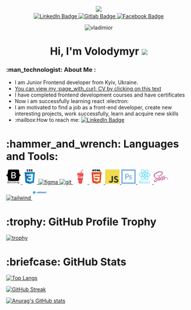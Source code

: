 <div id="header" align="center">
  <img src="https://media.giphy.com/media/SWoSkN6DxTszqIKEqv/giphy.gif" height="250"/>
</div>

<div id="badges" align="center">
  <a href="https://www.linkedin.com/in/volodymyr-khrushch-765281252/">
    <img src="https://img.shields.io/badge/LinkedIn-blue?style=for-the-badge&logo=linkedin&logoColor=white" alt="LinkedIn Badge"/>
  </a>
  <a href="https://gitlab.com/VolodymyrR">
    <img src="https://img.shields.io/badge/GitLab-red?style=for-the-badge&logo=gitlab&logoColor=white" alt="Gitlab Badge"/>
  </a>
    <a href="https://www.facebook.com/vladimir.khrucsh/">
    <img src="https://img.shields.io/badge/Facebook-blue?style=for-the-badge&logo=facebook&logoColor=white" alt="Facebook Badge"/>
  </a>
</div>
<p align="center"> <img src="https://komarev.com/ghpvc/?username=vladimior&label=Profile%20views&color=0e75b6&style=flat" alt="vladimior" /> </p>

<h1 align="center">
  Hi, I'm Volodymyr
  <img src="https://media.giphy.com/media/hvRJCLFzcasrR4ia7z/giphy.gif" width="30px"/>
</h1>

<h3>:man_technologist: About Me :</h3>
<ul>
  <li>I am Junior Frontend developer from Kyiv, Ukraine.</li>
  <li> <a href=""> You can view my :page_with_curl: CV by clicking on this text </a>
  <li>I have completed frontend development courses and have certificates</li>
  <li>Now i am successfully learning react :electron:</li>
  <li>I am motivated to find a job as a front-end developer, create new interesting projects, work successfully, learn and acquire new skills</li>
  <li> :mailbox:How to reach me:
    <a href="https://www.linkedin.com/in/volodymyr-khrushch-765281252/">
    <img src="https://img.shields.io/badge/LinkedIn-blue?style=for-the-badge&logo=linkedin&logoColor=white" alt="LinkedIn Badge"/>
  </a>
  </li> 
</ul>

<h1 align="left">:hammer_and_wrench: Languages and Tools:</h1>
<p align="left"> <a href="https://getbootstrap.com" target="_blank" rel="noreferrer"> <img src="https://raw.githubusercontent.com/devicons/devicon/master/icons/bootstrap/bootstrap-plain-wordmark.svg" alt="bootstrap" width="40" height="40"/> </a> <a href="https://www.w3schools.com/css/" target="_blank" rel="noreferrer"> <img src="https://raw.githubusercontent.com/devicons/devicon/master/icons/css3/css3-original-wordmark.svg" alt="css3" width="40" height="40"/> </a> <a href="https://www.figma.com/" target="_blank" rel="noreferrer"> <img src="https://www.vectorlogo.zone/logos/figma/figma-icon.svg" alt="figma" width="40" height="40"/> </a> <a href="https://git-scm.com/" target="_blank" rel="noreferrer"> <img src="https://www.vectorlogo.zone/logos/git-scm/git-scm-icon.svg" alt="git" width="40" height="40"/> </a> <a href="https://gulpjs.com" target="_blank" rel="noreferrer"> <img src="https://raw.githubusercontent.com/devicons/devicon/master/icons/gulp/gulp-plain.svg" alt="gulp" width="40" height="40"/> </a> <a href="https://www.w3.org/html/" target="_blank" rel="noreferrer"> <img src="https://raw.githubusercontent.com/devicons/devicon/master/icons/html5/html5-original-wordmark.svg" alt="html5" width="40" height="40"/> </a> <a href="https://developer.mozilla.org/en-US/docs/Web/JavaScript" target="_blank" rel="noreferrer"> <img src="https://raw.githubusercontent.com/devicons/devicon/master/icons/javascript/javascript-original.svg" alt="javascript" width="40" height="40"/> </a> <a href="https://www.photoshop.com/en" target="_blank" rel="noreferrer"> <img src="https://raw.githubusercontent.com/devicons/devicon/master/icons/photoshop/photoshop-line.svg" alt="photoshop" width="40" height="40"/> </a> <a href="https://reactjs.org/" target="_blank" rel="noreferrer"> <img src="https://raw.githubusercontent.com/devicons/devicon/master/icons/react/react-original-wordmark.svg" alt="react" width="40" height="40"/> </a> <a href="https://sass-lang.com" target="_blank" rel="noreferrer"> <img src="https://raw.githubusercontent.com/devicons/devicon/master/icons/sass/sass-original.svg" alt="sass" width="40" height="40"/> </a> <a href="https://tailwindcss.com/" target="_blank" rel="noreferrer"> <img src="https://www.vectorlogo.zone/logos/tailwindcss/tailwindcss-icon.svg" alt="tailwind" width="40" height="40"/> </a> <a href="https://webpack.js.org" target="_blank" rel="noreferrer"> <img src="https://raw.githubusercontent.com/devicons/devicon/d00d0969292a6569d45b06d3f350f463a0107b0d/icons/webpack/webpack-original-wordmark.svg" alt="webpack" width="40" height="40"/> </a> </p>

<h1>:trophy: GitHub Profile Trophy</h1>

[![trophy](https://github-profile-trophy.vercel.app/?username=vladimior&row=1&no-bg=true&no-frame=true)](https://github.com/ryo-ma/github-profile-trophy)

<h1>:briefcase: GitHub Stats</h1>

[![Top Langs](https://github-readme-stats.vercel.app/api/top-langs/?username=vladimior&layout=compact&hide_border=true)](https://github.com/anuraghazra/github-readme-stats)

[![GitHub Streak](https://streak-stats.demolab.com?user=vladimior&hide_border=true&mode=weekly)](https://git.io/streak-stats)

[![Anurag's GitHub stats](https://github-readme-stats.vercel.app/api?username=vladimior&hide_border=true)](https://github.com/anuraghazra/github-readme-stats)
